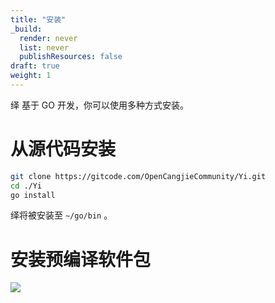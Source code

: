 ```yaml
---
title: "安装"
_build:
  render: never
  list: never
  publishResources: false
draft: true
weight: 1
---
```

绎 基于 GO 开发，你可以使用多种方式安装。

# 从源代码安装

```bash
git clone https://gitcode.com/OpenCangjieCommunity/Yi.git
cd ./Yi
go install
```
绎将被安装至 `~/go/bin` 。

# 安装预编译软件包

[![](https://github-readme-stats.vercel.app/api/pin/?username=TOZI-Team&repo=yi)](https://github.com/TOZI-Team/yi)